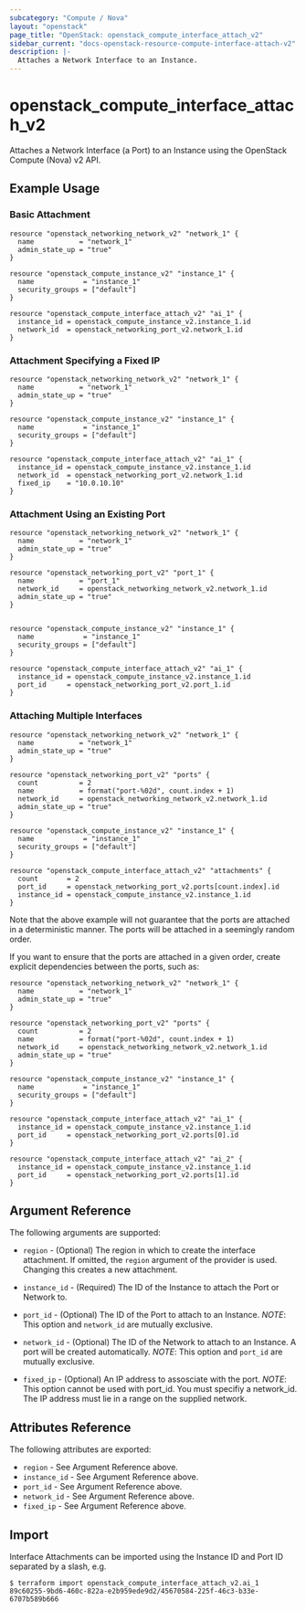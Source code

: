 ```yaml
---
subcategory: "Compute / Nova"
layout: "openstack"
page_title: "OpenStack: openstack_compute_interface_attach_v2"
sidebar_current: "docs-openstack-resource-compute-interface-attach-v2"
description: |-
  Attaches a Network Interface to an Instance.
---
```


# openstack\_compute\_interface\_attach\_v2

Attaches a Network Interface (a Port) to an Instance using the OpenStack
Compute (Nova) v2 API.

## Example Usage

### Basic Attachment

```hcl
resource "openstack_networking_network_v2" "network_1" {
  name           = "network_1"
  admin_state_up = "true"
}

resource "openstack_compute_instance_v2" "instance_1" {
  name            = "instance_1"
  security_groups = ["default"]
}

resource "openstack_compute_interface_attach_v2" "ai_1" {
  instance_id = openstack_compute_instance_v2.instance_1.id
  network_id  = openstack_networking_port_v2.network_1.id
}

```

### Attachment Specifying a Fixed IP

```hcl
resource "openstack_networking_network_v2" "network_1" {
  name           = "network_1"
  admin_state_up = "true"
}

resource "openstack_compute_instance_v2" "instance_1" {
  name            = "instance_1"
  security_groups = ["default"]
}

resource "openstack_compute_interface_attach_v2" "ai_1" {
  instance_id = openstack_compute_instance_v2.instance_1.id
  network_id  = openstack_networking_port_v2.network_1.id
  fixed_ip    = "10.0.10.10"
}

```


### Attachment Using an Existing Port

```hcl
resource "openstack_networking_network_v2" "network_1" {
  name           = "network_1"
  admin_state_up = "true"
}

resource "openstack_networking_port_v2" "port_1" {
  name           = "port_1"
  network_id     = openstack_networking_network_v2.network_1.id
  admin_state_up = "true"
}


resource "openstack_compute_instance_v2" "instance_1" {
  name            = "instance_1"
  security_groups = ["default"]
}

resource "openstack_compute_interface_attach_v2" "ai_1" {
  instance_id = openstack_compute_instance_v2.instance_1.id
  port_id     = openstack_networking_port_v2.port_1.id
}

```

### Attaching Multiple Interfaces

```hcl
resource "openstack_networking_network_v2" "network_1" {
  name           = "network_1"
  admin_state_up = "true"
}

resource "openstack_networking_port_v2" "ports" {
  count          = 2
  name           = format("port-%02d", count.index + 1)
  network_id     = openstack_networking_network_v2.network_1.id
  admin_state_up = "true"
}

resource "openstack_compute_instance_v2" "instance_1" {
  name            = "instance_1"
  security_groups = ["default"]
}

resource "openstack_compute_interface_attach_v2" "attachments" {
  count       = 2
  port_id     = openstack_networking_port_v2.ports[count.index].id
  instance_id = openstack_compute_instance_v2.instance_1.id
}
```

Note that the above example will not guarantee that the ports are attached in
a deterministic manner. The ports will be attached in a seemingly random
order.

If you want to ensure that the ports are attached in a given order, create
explicit dependencies between the ports, such as:

```hcl
resource "openstack_networking_network_v2" "network_1" {
  name           = "network_1"
  admin_state_up = "true"
}

resource "openstack_networking_port_v2" "ports" {
  count          = 2
  name           = format("port-%02d", count.index + 1)
  network_id     = openstack_networking_network_v2.network_1.id
  admin_state_up = "true"
}

resource "openstack_compute_instance_v2" "instance_1" {
  name            = "instance_1"
  security_groups = ["default"]
}

resource "openstack_compute_interface_attach_v2" "ai_1" {
  instance_id = openstack_compute_instance_v2.instance_1.id
  port_id     = openstack_networking_port_v2.ports[0].id
}

resource "openstack_compute_interface_attach_v2" "ai_2" {
  instance_id = openstack_compute_instance_v2.instance_1.id
  port_id     = openstack_networking_port_v2.ports[1].id
}
```

## Argument Reference

The following arguments are supported:

* `region` - (Optional) The region in which to create the interface attachment.
    If omitted, the `region` argument of the provider is used. Changing this
    creates a new attachment.

* `instance_id` - (Required) The ID of the Instance to attach the Port or Network to.

* `port_id` - (Optional) The ID of the Port to attach to an Instance.
   _NOTE_: This option and `network_id` are mutually exclusive.

* `network_id` - (Optional) The ID of the Network to attach to an Instance. A port will be created automatically.
   _NOTE_: This option and `port_id` are mutually exclusive.

* `fixed_ip` - (Optional) An IP address to assosciate with the port.
   _NOTE_: This option cannot be used with port_id. You must specifiy a network_id. The IP address must lie in a range on the supplied network.

## Attributes Reference

The following attributes are exported:

* `region` - See Argument Reference above.
* `instance_id` - See Argument Reference above.
* `port_id` - See Argument Reference above.
* `network_id` - See Argument Reference above.
* `fixed_ip`  - See Argument Reference above.

## Import

Interface Attachments can be imported using the Instance ID and Port ID
separated by a slash, e.g.

```
$ terraform import openstack_compute_interface_attach_v2.ai_1 89c60255-9bd6-460c-822a-e2b959ede9d2/45670584-225f-46c3-b33e-6707b589b666
```
